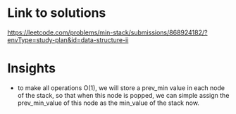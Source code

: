 # Link to solutions
https://leetcode.com/problems/min-stack/submissions/868924182/?envType=study-plan&id=data-structure-ii

# Insights
* to make all operations O(1), we will store a prev_min value in each node of the stack, so that when this node is popped, we can simple assign the prev_min_value of this node as the min_value of the stack now.